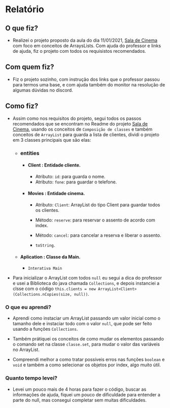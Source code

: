 # Relatório

## O que fiz?
- Realizei o projeto proposto da aula do dia 11/01/2021, [Sala de Cinema](https://github.com/qxcodepoo/arcade/blob/master/base/010/Readme.md) com foco em conceitos de ArraysLists. Com ajuda do professor e links de ajuda, fiz o projeto com todos os requisistos recomendados.

## Com quem fiz?
- Fiz o projeto sozinho, com instrução dos links que o professor passou para termos uma base, e com ajuda também do monitor na resolução de algumas dúvidas no discord.

## Como fiz?
- Assim como nos requisitos do projeto, segui todos os passos recomendados que se encontram no Readme do projeto [Sala de Cinema](https://github.com/qxcodepoo/arcade/blob/master/base/010/Readme.md), usando os conceitos de ``` Composição de classes ``` e também conceitos de ``` ArrayList ``` para guarda a lista de clientes, dividi o projeto em 3 classes principais que são elas:
    - ### entities
        - #### Client : Entidade cliente.
            - Atributo: ``` id ```: para guarda o nome.
            - Atributo: ``` fone ```: para guardar o telefone.

        - #### Movies : Entidade cinema.
            - Atributo: ``` Client ```: ArrayList do tipo Client para guardar todos os clientes.
            - Método: ``` reserve ```: para reservar o assento de acordo com index.
            - Método: ``` cancel ```: para cancelar a reserva e liberar o assento.

            - ``` toString ```.
    - #### Aplication : Classe da Main.
        - ``` Interativa Main ```

- Para inicializar o ArrayList com todos ```null``` eu segui a dica do professor e usei a Biblioteca do java chamada ``` Collections ```, e depois instanciei a clsse com o código ``` this.clients = new ArrayList<Client>(Collections.nCopies(size, null)) ```.

### O que eu aprendi?

- Aprendi como instaciar um ArrayList passando um valor inicial como o tamanho dele e instaciar todo com o valor ``` null ```, que pode ser feito usando a funções ``` Collections ```.

- Também prátiquei os conceitos de como mudar os elementos passando o comando set na classe ``` classe.set ```, para mudar o valor das variáveis no ArrayList.

- Compreendi melhor a como tratar possíveis erros nas funções ``` boolean ``` e ``` void ``` e também a como selecionar os objetos por index, algo muito útil.

### Quanto tempo levei?

- Levei um pouco mais de 4 horas para fazer o código, buscar as informações de ajuda, fiquei um pouco de dificuldade para entender a parte do null, mas consegui completar sem muitas dificuldades.
